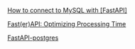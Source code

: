 [How to connect to MySQL with [FastAPI]](https://zenn.dev/xronotech/articles/46d6dec78a43ce)

[Fast(er)API: Optimizing Processing Time](https://fabridamicelli.github.io/posts/optimize-fastapi.html)

[FastAPI-postgres](https://www.fastapitutorial.com/blog/database-connection-fastapi/)
